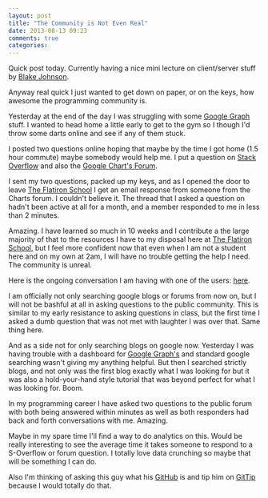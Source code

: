 ```yaml
---
layout: post
title: "The Community is Not Even Real"
date: 2013-08-13 09:23
comments: true
categories: 
---
```

Quick post today.  Currently having a nice mini lecture on client/server stuff by [Blake Johnson](https://twitter.com/blake41).

Anyway real quick I just wanted to get down on paper, or on the keys, how awesome the programming community is. 

Yesterday at the end of the day I was struggling with some [Google Graph](https://developers.google.com/chart/) stuff.  I wanted to head home a little early to get to the gym so I though I'd throw some darts online and see if any of them stuck.

I posted two questions online hoping that maybe by the time I got home (1.5 hour commute) maybe somebody would help me.  I put a question on [Stack Overflow](http://stackoverflow.com/) and also the [Google Chart's Forum](https://groups.google.com/forum/#!forum/google-visualization-api).

I sent my two questions, packed up my keys, and as I opened the door to leave [The Flatiron School](http://flatironschool.com/) I get an email response from someone from the Charts forum.  I couldn't believe it.  The thread that I asked a question on hadn't been active at all for a month, and a member responded to me in less than 2 minutes.  

Amazing.  I have learned so much in 10 weeks and I contribute a the large majority of that to the resources I have to my disposal here at [The Flatiron School](http://flatironschool.com/), but I feel more confident now that even when I am not a student here and on my own at 2am, I will have no trouble getting the help I need.  The community is unreal.

Here is the ongoing conversation I am having with one of the users: [here](https://groups.google.com/forum/#!topic/google-visualization-api/t4jAaaJc200).

I am officially not only searching google blogs or forums from now on, but I will not be bashful at all in asking questions to the public community.  This is similar to my early resistance to asking questions in class, but the first time I asked a dumb question that was not met with laughter I was over that.  Same thing here. 

And as a side not for only searching blogs on google now.  Yesterday I was having trouble with a dashboard for [Google Graph's](https://developers.google.com/chart/) and standard google searching wasn't giving my anything helpful.  But then I searched strictly blogs, and not only was the first blog exactly what I was looking for but it was also a hold-your-hand style tutorial that was beyond perfect for what I was looking for.  Boom.

In my programming career I have asked two questions to the public forum with both being answered within minutes as well as both responders had back and forth conversations with me.  Amazing.

Maybe in my spare time I'll find a way to do analytics on this.  Would be really interesting to see the average time it takes someone to respond to a S-Overflow or forum question.  I totally love data crunching so maybe that will be something I can do.

Also I'm thinking of asking this guy what his [GitHub](https://www.github.com/) is and tip him on [GitTip](https://www.gittip.com/) because I would totally do that. 